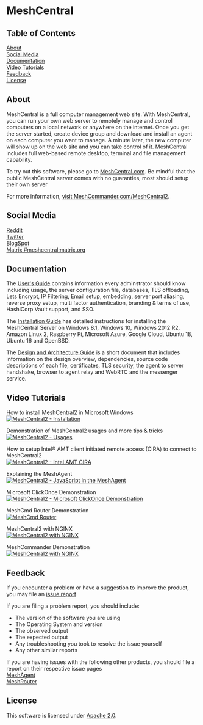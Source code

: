 # MeshCentral

## Table of Contents

[About](#about)  
[Social Media](#social-media)  
[Documentation](#documentation)  
[Video Tutorials](#video-tutorials)  
[Feedback](#feedback)  
[License](#license)
## About

MeshCentral is a full computer management web site. With MeshCentral, you can run your own web server to remotely manage and control computers on a local network or anywhere on the internet. Once you get the server started, create device group and download and install an agent on each computer you want to manage. A minute later, the new computer will show up on the web site and you can take control of it. MeshCentral includes full web-based remote desktop, terminal and file management capability.

To try out this software, please go to [MeshCentral.com](http://meshcentral.com). Be mindful that the public MeshCentral server comes with no guaranties, most should setup their own server

For more information, [visit MeshCommander.com/MeshCentral2](https://www.meshcommander.com/meshcentral2).

## Social Media
[Reddit](https://www.reddit.com/r/MeshCentral/)  
[Twitter](https://twitter.com/MeshCentral)  
[BlogSpot](https://meshcentral2.blogspot.com/)  
[Matrix #meshcentral:matrix.org](https://matrix.to/#/!LHmzIDANsciNRAnzWg:matrix.org?via=matrix.org)

## Documentation
The [User's Guide](http://info.meshcentral.com/downloads/MeshCentral2/MeshCentral2UserGuide.pdf) contains information every adminstrator should know including usage, the server configuration file, databases, TLS offloading, Lets Encrypt, IP Filtering, Email setup, embedding, server port aliasing, reverse proxy setup, multi factor authentication, branding & terms of use, HashiCorp Vault support, and SSO.

The [Installation Guide](http://info.meshcentral.com/downloads/MeshCentral2/MeshCentral2InstallGuide.pdf) has detailed instructions for installing the MeshCentral Server on Windows 8.1, Windows 10, Windows 2012 R2, Amazon Linux 2, Raspberry Pi, Microsoft Azure, Google Cloud, Ubuntu 18, Ubuntu 16 and OpenBSD.

The [Design and Architecture Guide](http://info.meshcentral.com/downloads/MeshCentral2/MeshCentral2DesignArchitecture.pdf) is a short document that includes information on the design overview, dependencies, source code descriptions of each file, certificates, TLS security, the agent to server handshake, browser to agent relay and WebRTC and the messenger service.

## Video Tutorials
How to install MeshCentral2 in Microsoft Windows  
[![MeshCentral2 - Installation](https://img.youtube.com/vi/LSiWuu71k_U/mqdefault.jpg)](https://www.youtube.com/watch?v=LSiWuu71k_U)

Demonstration of MeshCentral2 usages and more tips & tricks  
[![MeshCentral2 - Usages](https://img.youtube.com/vi/1E3NqGJzYds/mqdefault.jpg)](https://www.youtube.com/watch?v=1E3NqGJzYds)

How to setup Intel&reg; AMT client initiated remote access (CIRA) to connect to MeshCentral2  
[![MeshCentral2 - Intel AMT CIRA](https://img.youtube.com/vi/rA2KHa2jkO0/mqdefault.jpg)](https://www.youtube.com/watch?v=rA2KHa2jkO0)

Explaining the MeshAgent  
[![MeshCentral2 - JavaScript in the MeshAgent](https://img.youtube.com/vi/oJi0zydaeH0/mqdefault.jpg)](https://youtu.be/oJi0zydaeH0)

Microsoft ClickOnce Demonstration  
[![MeshCentral2 - Microsoft ClickOnce Demonstration](https://img.youtube.com/vi/--RCkWqJ-gI/mqdefault.jpg)](https://youtu.be/--RCkWqJ-gI)

MeshCmd Router Demonstration  
[![MeshCmd Router](https://img.youtube.com/vi/S38mg_BPe-M/mqdefault.jpg)](https://youtu.be/S38mg_BPe-M)

MeshCentral2 with NGINX  
[![MeshCentral2 with NGINX](https://img.youtube.com/vi/ebDVAsistbk/mqdefault.jpg)](https://youtu.be/ebDVAsistbk)

MeshCommander Demonstration  
[![MeshCentral2 with NGINX](https://img.youtube.com/vi/nsqF1uOCJx4/mqdefault.jpg)](https://youtu.be/nsqF1uOCJx4)

## Feedback
If you encounter a problem or have a suggestion to improve the product, you may file an [issue report](https://github.com/Ylianst/MeshCentral/issues/)

If you are filing a problem report, you should include:
* The version of the software you are using
* The Operating System and version
* The observed output
* The expected output
* Any troubleshooting you took to resolve the issue yourself
* Any other similar reports

If you are having issues with the following other products, you should file a report on their respective issue pages  
[MeshAgent](https://github.com/Ylianst/MeshAgent/issues)  
[MeshRouter](https://github.com/Ylianst/MeshCentralRouter/issues)

## License
This software is licensed under [Apache 2.0](https://www.apache.org/licenses/LICENSE-2.0).
